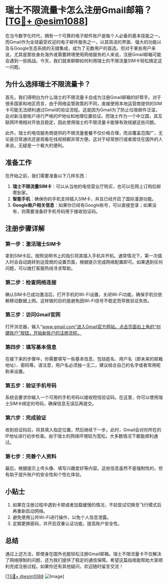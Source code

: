 # 瑞士不限流量卡怎么注册Gmail邮箱？[[TG💪+ @esim1088](https://t.me/s/esim1088)]

在当今数字化时代，拥有一个可靠的电子邮件账户是每个人必备的基本技能之一。而Gmail作为全球最受欢迎的电子邮件服务之一，以其简洁的界面、强大的功能以及与Google生态系统的无缝集成，成为了无数用户的首选。但对于某些用户来说，尤其是那些身处海外或需要跨境使用网络服务的人来说，注册Gmail邮箱可能会遇到一些挑战。今天，我们就来聊聊如何利用瑞士的不限流量SIM卡轻松搞定这一问题。

## 为什么选择瑞士不限流量卡？

首先，我们得明白为什么瑞士的不限流量卡会成为注册Gmail邮箱的好帮手。对于很多国家和地区而言，由于网络监管政策的不同，直接使用本地运营商提供的SIM卡可能无法顺利通过Gmail的验证流程。这是因为Gmail为了防止垃圾邮件泛滥，会对新注册账户进行严格的IP地址和地理位置验证。而瑞士作为一个中立国，其互联网环境相对开放且稳定，因此使用瑞士的不限流量卡能够有效规避这些问题。

此外，瑞士的电信服务商提供的不限流量套餐不仅价格合理，而且覆盖范围广，无论是日常通讯还是观看在线视频都非常方便。这对于经常旅行或者居住在国外的人来说，无疑是一个极大的便利。

## 准备工作

在开始之前，我们需要准备以下几样东西：

1. **瑞士不限流量SIM卡**：可以从当地的电信营业厅购买，也可以在网上订购后邮寄到家。
2. **智能手机**：确保你的手机支持插入SIM卡，并且已经开启了国际漫游功能。
3. **Google账户相关信息**：如果你已经有Google账号，可以直接登录；如果没有，则需要准备好手机号码用于接收验证码。

## 注册步骤详解

### 第一步：激活瑞士SIM卡

拿到SIM卡后，按照说明书上的指引将其插入手机并开机。通常情况下，第一次插入时会自动跳转到运营商的设置页面，根据提示完成网络配置即可。如果遇到任何问题，可以拨打客服热线寻求帮助。

### 第二步：检查网络连接

确认SIM卡已成功激活后，打开手机的Wi-Fi设置，关闭Wi-Fi功能，确保手机仅依赖移动数据上网。这样做的目的是避免因Wi-Fi信号不稳定而导致验证失败。

### 第三步：访问Gmail官网

打开浏览器，输入“www.gmail.com”进入Gmail官方网站。点击页面右上角的“创建账户”按钮，开始新账户的注册流程。

### 第四步：填写基本信息

在接下来的步骤中，你需要填写一些基本信息，包括姓名、用户名（即未来的邮箱地址）、密码等。请注意，用户名必须独一无二，建议结合自己的名字或者常用昵称来设置。

### 第五步：验证手机号码

系统会要求你输入一个可用的手机号码以接收短信验证码。在这里，你可以使用瑞士SIM卡绑定的号码，确保信息无误后再提交。

### 第六步：完成验证

收到验证码后，将其填入指定位置，然后继续下一步。此时，Gmail会对你所在的IP地址进行初步检查。由于瑞士的网络环境较为宽松，大多数情况下都能顺利通过。

### 第七步：完善个人资料

最后，根据提示上传头像、填写兴趣爱好等内容。这些信息虽然不是强制性的，但有助于提升账户的安全性和个性化体验。

## 小贴士

1. 如果在注册过程中遇到卡顿或者加载缓慢的情况，不妨尝试切换至飞行模式后再重新启动网络。
2. 避免使用公共Wi-Fi进行操作，以免个人信息泄露。
3. 定期更换密码，并开启双重认证功能，提高账户安全性。

## 总结

通过上述方法，即使身在国外也能轻松注册Gmail邮箱。瑞士不限流量卡不仅解决了网络限制的问题，还为我们提供了稳定的通信保障。希望这篇指南能帮助大家顺利完成注册过程。如果你还有其他疑问，欢迎随时留言交流！

[[TG💪+ @esim1088](https://t.me/s/esim1088) ![Image](https://i.postimg.cc/4NQfJmqS/Snipaste-2025-05-13-00-14-12.png)]